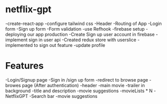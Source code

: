 # netflix-gpt

-create-react-app
-configure tailwind css
-Header
-Routing of App
-Login form
-Sign up form
-Form validation
-use Refhook
-firebase setup
-deploying our app production
-Create Sign up user account in firebase
-implement sign in user api
-Created redux store with userslice
-implemented to sign out feature
-update profile

# Features

-Login/Signup page
-Sign in /sign up form
-redirect to browse page
-browes page (After authentication)
-header
-main movie
-trailer in background
-title and description
-movie suggestions
-movieLists \* N
-NetflixGPT
-Search bar
-movie suggestions
